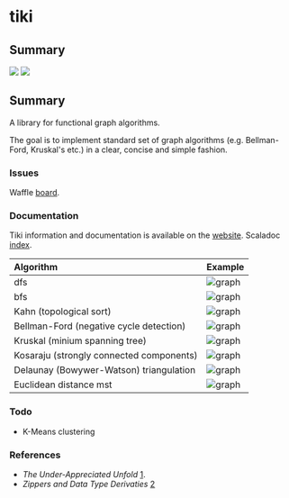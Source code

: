# tiki

## Summary
<p align="left">
<img src="https://travis-ci.org/lewismj/tiki.svg?branch=master"/>
<a href="https://www.codacy.com/app/lewismj/tiki?utm_source=github.com&amp;utm_medium=referral&amp;utm_content=lewismj/tiki&amp;utm_campaign=Badge_Grade"><img src="https://api.codacy.com/project/badge/Grade/eb7241d325fa432c982487c412f910cb"/></a>
</p>

## Summary

A library for functional graph algorithms.

The goal is to implement standard set of graph algorithms (e.g. Bellman-Ford, Kruskal's etc.) in a clear, concise and simple fashion.

### Issues

Waffle [board](https://waffle.io/lewismj/tiki).

### Documentation

Tiki information and documentation is available on the [website](https://lewismj.github.io/tiki/). Scaladoc [index](https://lewismj.github.io/tiki/api/tiki/index.html).


|  Algorithm | Example  |
| :------------- | :------------- |
| dfs | ![graph](https://raw.github.com/lewismj/tiki/master/docs/src/main/resources/microsite/img/thumb.dfs.png) |
| bfs | ![graph](https://raw.github.com/lewismj/tiki/master/docs/src/main/resources/microsite/img/thumb.bfs.png) |
| Kahn (topological sort) | ![graph](https://raw.github.com/lewismj/tiki/master/docs/src/main/resources/microsite/img/thumb.topologicalSort.png) |
| Bellman-Ford (negative cycle detection) | ![graph](https://raw.github.com/lewismj/tiki/master/docs/src/main/resources/microsite/img/thumb.negativeCycle.png) |
| Kruskal (minium spanning tree) | ![graph](https://raw.github.com/lewismj/tiki/master/docs/src/main/resources/microsite/img/thumb.minimumSpanningTree.png) |
| Kosaraju (strongly connected components) | ![graph](https://raw.github.com/lewismj/tiki/master/docs/src/main/resources/microsite/img/thumb.scc.png) |
| Delaunay (Bowywer-Watson) triangulation | ![graph](https://raw.github.com/lewismj/tiki/master/docs/src/main/resources/microsite/img/thumb.triangulation.png) |
| Euclidean distance mst | ![graph](https://raw.github.com/lewismj/tiki/master/docs/src/main/resources/microsite/img/thumb.emst.png) |

### Todo

- K-Means clustering

### References
- _The Under-Appreciated Unfold_ [1](http://www.cs.ox.ac.uk/people/jeremy.gibbons/publications/unfold.ps.gz).
- _Zippers and Data Type Derivaties_ [2](https://www21.in.tum.de/teaching/fp/SS15/papers/11.pdf)

